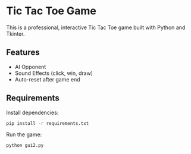 # Tic Tac Toe Game

This is a professional, interactive Tic Tac Toe game built with Python and Tkinter.

## Features
- AI Opponent
- Sound Effects (click, win, draw)
- Auto-reset after game end

## Requirements
Install dependencies:
```bash
pip install -r requirements.txt
```

Run the game:
```bash
python gui2.py
```
